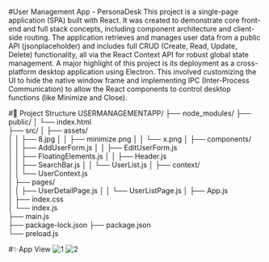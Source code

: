 #User Management App - PersonaDesk
This project is a single-page application (SPA) built with React. It was created to demonstrate core front-end and full stack concepts, including component architecture and client-side routing.
The application retrieves and manages user data from a public API (jsonplaceholder) and includes full CRUD (Create, Read, Update, Delete) functionality, all via the React Context API for robust global state management.
A major highlight of this project is its deployment as a cross-platform desktop application using Electron. This involved customizing the UI to hide the native window frame and implementing IPC (Inter-Process Communication) to allow the React components to control desktop functions (like Minimize and Close).

#📁 Project Structure
USERMANAGEMENTAPP/
├── node_modules/
├── public/
│   └── index.html      
├── src/
│   ├── assets/                 
│   │   ├── 8.jpg 
│   │   ├── minimize.png
│   │   └── x.png
│   ├── components/             
│   │   ├── AddUserForm.js
│   │   ├── EditUserForm.js   
│   │   ├── FloatingElements.js
│   │   ├── Header.js          
│   │   ├── SearchBar.js
│   │   └── UserList.js
│   ├── context/                
│   │   └── UserContext.js     
│   ├── pages/                  
│   │   ├── UserDetailPage.js
│   │   └── UserListPage.js
│   ├── App.js                  
│   ├── index.css               
│   └── index.js        
├── main.js                    
├── package-lock.json
├── package.json                
└── preload.js  

#✨App View
![1](https://github.com/user-attachments/assets/fcda201a-2a21-4340-a711-b9fa45bfc4f1)
![2](https://github.com/user-attachments/assets/780b687a-62b9-4602-a472-2926b42aad0d)

